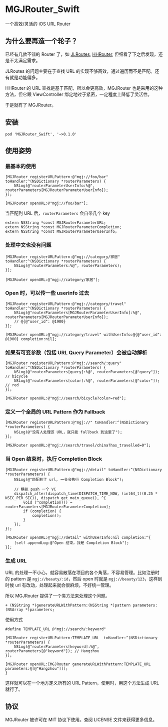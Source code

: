# MGJRouter_Swift
一个高效/灵活的 iOS URL Router

## 为什么要再造一个轮子？
已经有几款不错的 Router 了，如 [JLRoutes](https://github.com/joeldev/JLRoutes), [HHRouter](https://github.com/Huohua/HHRouter), 但细看了下之后发现，还是不太满足需求。

JLRoutes 的问题主要在于查找 URL 的实现不够高效，通过遍历而不是匹配。还有就是功能偏多。

HHRouter 的 URL 查找是基于匹配，所以会更高效，MGJRouter 也是采用的这种方法，但它跟 ViewController 绑定地过于紧密，一定程度上降低了灵活性。

于是就有了 MGJRouter。

## 安装

```
pod 'MGJRouter_Swift', '~>0.1.0'
```

## 使用姿势

### 最基本的使用

```objc
[MGJRouter registerURLPattern:@"mgj://foo/bar" toHandler:^(NSDictionary *routerParameters) {
    NSLog(@"routerParameterUserInfo:%@", routerParameters[MGJRouterParameterUserInfo]);
}];

[MGJRouter openURL:@"mgj://foo/bar"];
```

当匹配到 URL 后，`routerParameters` 会自带几个 key

```objc
extern NSString *const MGJRouterParameterURL;
extern NSString *const MGJRouterParameterCompletion;
extern NSString *const MGJRouterParameterUserInfo;
```

### 处理中文也没有问题

```objc
[MGJRouter registerURLPattern:@"mgj://category/家居" toHandler:^(NSDictionary *routerParameters) {
    NSLog(@"routerParameters:%@", routerParameters);
}];

[MGJRouter openURL:@"mgj://category/家居"];
```

### Open 时，可以传一些 userinfo 过去

```objc
[MGJRouter registerURLPattern:@"mgj://category/travel" toHandler:^(NSDictionary *routerParameters) {
    NSLog(@"routerParameters[MGJRouterParameterUserInfo]:%@", routerParameters[MGJRouterParameterUserInfo]);
    // @{@"user_id": @1900}
}];

[MGJRouter openURL:@"mgj://category/travel" withUserInfo:@{@"user_id": @1900} completion:nil];
```

### 如果有可变参数（包括 URL Query Parameter）会被自动解析

```objc
[MGJRouter registerURLPattern:@"mgj://search/:query" toHandler:^(NSDictionary *routerParameters) {
    NSLog(@"routerParameters[query]:%@", routerParameters[@"query"]); // bicycle
    NSLog(@"routerParameters[color]:%@", routerParameters[@"color"]); // red
}];

[MGJRouter openURL:@"mgj://search/bicycle?color=red"];
```

### 定义一个全局的 URL Pattern 作为 Fallback

```objc
[MGJRouter registerURLPattern:@"mgj://" toHandler:^(NSDictionary *routerParameters) {
    NSLog(@"没有人处理该 URL，就只能 fallback 到这里了");
}];

[MGJRouter openURL:@"mgj://search/travel/china?has_travelled=0"];
```

### 当 Open 结束时，执行 Completion Block

```objc
[MGJRouter registerURLPattern:@"mgj://detail" toHandler:^(NSDictionary *routerParameters) {
    NSLog(@"匹配到了 url, 一会会执行 Completion Block");

    // 模拟 push 一个 VC
    dispatch_after(dispatch_time(DISPATCH_TIME_NOW, (int64_t)(0.25 * NSEC_PER_SEC)), dispatch_get_main_queue(), ^{
        void (^completion)() = routerParameters[MGJRouterParameterCompletion];
        if (completion) {
            completion();
        }
    });
}];

[MGJRouter openURL:@"mgj://detail" withUserInfo:nil completion:^{
    [self appendLog:@"Open 结束，我是 Completion Block"];
}];
```

### 生成 URL

URL 的处理一不小心，就容易散落在项目的各个角落，不容易管理。比如注册时的 pattern 是 `mgj://beauty/:id`，然后 open 时就是 `mgj://beauty/123`，这样到时候 url 有改动，处理起来就会很麻烦，不好统一管理。

所以 MGJRouter 提供了一个类方法来处理这个问题。

```objc
+ (NSString *)generateURLWithPattern:(NSString *)pattern parameters:(NSArray *)parameters;
```

使用方式

```objc
#define TEMPLATE_URL @"mgj://search/:keyword"

[MGJRouter registerURLPattern:TEMPLATE_URL  toHandler:^(NSDictionary *routerParameters) {
    NSLog(@"routerParameters[keyword]:%@", routerParameters[@"keyword"]); // Hangzhou
}];

[MGJRouter openURL:[MGJRouter generateURLWithPattern:TEMPLATE_URL parameters:@[@"Hangzhou"]]];
}
```

这样就可以在一个地方定义所有的 URL Pattern，使用时，用这个方法生成 URL 就行了。


## 协议

MGJRouter 被许可在 MIT 协议下使用。查阅 LICENSE 文件来获得更多信息。

